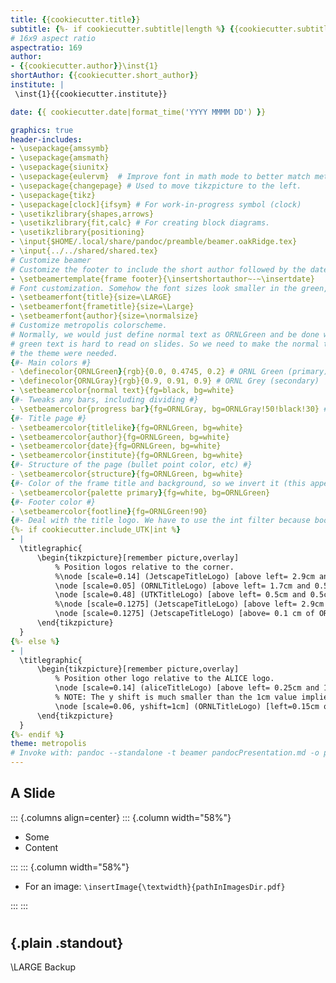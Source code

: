 ```yaml
---
title: {{cookiecutter.title}}
subtitle: {%- if cookiecutter.subtitle|length %} {{cookiecutter.subtitle}}{%- else -%}{%- endif %}
# 16x9 aspect ratio
aspectratio: 169
author:
- {{cookiecutter.author}}\inst{1}
shortAuthor: {{cookiecutter.short_author}}
institute: |
 \inst{1}{{cookiecutter.institute}}

date: {{ cookiecutter.date|format_time('YYYY MMMM DD') }}

graphics: true
header-includes:
- \usepackage{amssymb}
- \usepackage{amsmath}
- \usepackage{siunitx}
- \usepackage{eulervm}  # Improve font in math mode to better match metropolis.
- \usepackage{changepage} # Used to move tikzpicture to the left.
- \usepackage{tikz}
- \usepackage[clock]{ifsym} # For work-in-progress symbol (clock)
- \usetikzlibrary{shapes,arrows}
- \usetikzlibrary{fit,calc} # For creating block diagrams.
- \usetikzlibrary{positioning}
- \input{$HOME/.local/share/pandoc/preamble/beamer.oakRidge.tex}
- \input{../../shared/shared.tex}
# Customize beamer
# Customize the footer to include the short author followed by the date.
- \setbeamertemplate{frame footer}{\insertshortauthor~-~\insertdate}
# Font customization. Somehow the font sizes look smaller in the green, so we increase a number of them.
- \setbeamerfont{title}{size=\LARGE}
- \setbeamerfont{frametitle}{size=\Large}
- \setbeamerfont{author}{size=\normalsize}
# Customize metropolis colorscheme.
# Normally, we would just define normal text as ORNLGreen and be done with it. However, the
# green text is hard to read on slides. So we need to make the normal text black, and then update
# the theme were needed.
{#- Main colors #}
- \definecolor{ORNLGreen}{rgb}{0.0, 0.4745, 0.2} # ORNL Green (primary)
- \definecolor{ORNLGray}{rgb}{0.9, 0.91, 0.9} # ORNL Grey (secondary)
- \setbeamercolor{normal text}{fg=black, bg=white}
{#- Tweaks any bars, including dividing #}
- \setbeamercolor{progress bar}{fg=ORNLGray, bg=ORNLGray!50!black!30} # Formula for bg is default in Metropolis.
{#- Title page #}
- \setbeamercolor{titlelike}{fg=ORNLGreen, bg=white}
- \setbeamercolor{author}{fg=ORNLGreen, bg=white}
- \setbeamercolor{date}{fg=ORNLGreen, bg=white}
- \setbeamercolor{institute}{fg=ORNLGreen, bg=white}
{#- Structure of the page (bullet point color, etc) #}
- \setbeamercolor{structure}{fg=ORNLGreen, bg=white}
{#- Color of the frame title and background, so we invert it (this appears to be the standard approach) #}
- \setbeamercolor{palette primary}{fg=white, bg=ORNLGreen}
{#- Footer color #}
- \setbeamercolor{footline}{fg=ORNLGreen!90}
{#- Deal with the title logo. We have to use the int filter because bool isn't supported... #}
{%- if cookiecutter.include_UTK|int %}
- |
  \titlegraphic{
      \begin{tikzpicture}[remember picture,overlay]
          % Position logos relative to the corner.
          %\node [scale=0.14] (JetscapeTitleLogo) [above left= 2.9cm and 0.95cm of current page.south east] {\pgfuseimage{beamerTitleLogoJetscape}};
          \node [scale=0.05] (ORNLTitleLogo) [above left= 1.7cm and 0.5cm of current page.south east] {\pgfuseimage{beamerTitleLogoORNL}};
          \node [scale=0.48] (UTKTitleLogo) [above left= 0.5cm and 0.5cm of current page.south east] {\pgfuseimage{beamerTitleLogoUTK}};
          %\node [scale=0.1275] (JetscapeTitleLogo) [above left= 2.9cm and 0.9cm of current page.south east] {\pgfuseimage{beamerTitleLogoJetscape}};
          \node [scale=0.1275] (JetscapeTitleLogo) [above= 0.1 cm of ORNLTitleLogo] {\pgfuseimage{beamerTitleLogoJetscape}};
      \end{tikzpicture}
  }
{%- else %}
- |
  \titlegraphic{
      \begin{tikzpicture}[remember picture,overlay]
          % Position other logo relative to the ALICE logo.
          \node [scale=0.14] (aliceTitleLogo) [above left= 0.25cm and 1.0cm of current page.south east] {\pgfuseimage{beamerTitleLogoALICE}};
          % NOTE: The y shift is much smaller than the 1cm value implies...
          \node [scale=0.06, yshift=1cm] (ORNLTitleLogo) [left=0.15cm of aliceTitleLogo] {\pgfuseimage{beamerTitleLogoORNL}};
      \end{tikzpicture}
  }
{%- endif %}
theme: metropolis
# Invoke with: pandoc --standalone -t beamer pandocPresentation.md -o pandocPresentation.pdf
---
```


## A Slide


::: {.columns align=center}
::: {.column width="58%"}

- Some
- Content


:::
::: {.column width="58%"}

- For an image: `\insertImage{\textwidth}{pathInImagesDir.pdf}`


:::
:::

#

## {.plain .standout}

\LARGE Backup


